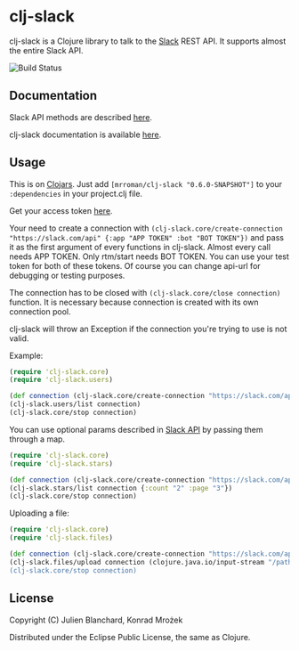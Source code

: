 # clj-slack

clj-slack is a Clojure library to talk to the [Slack](http://slack.com) REST API. It supports almost the entire Slack API.

![Build Status](https://travis-ci.org/julienXX/clj-slack.svg?branch=master)

## Documentation

Slack API methods are described [here](https://api.slack.com/methods).

clj-slack documentation is available [here](http://julienblanchard.com/clj-slack/).

## Usage

This is on [Clojars](https://clojars.org/mrroman/clj-slack). Just add ```[mrroman/clj-slack "0.6.0-SNAPSHOT"]``` to your ```:dependencies``` in your project.clj file.

Get your access token [here](https://api.slack.com/web).

Your need to create a connection with ```(clj-slack.core/create-connection "https://slack.com/api" {:app "APP TOKEN" :bot "BOT TOKEN"})``` and pass it as the first argument of every functions in clj-slack. Almost every call needs APP TOKEN. Only rtm/start needs BOT TOKEN. You can use your test token for both of these tokens. Of course you can change api-url for debugging or testing purposes.

The connection has to be closed with ```(clj-slack.core/close connection)``` function. It is necessary because connection is created with its own connection pool.

clj-slack will throw an Exception if the connection you're trying to use is not valid.

Example:
```clojure
(require 'clj-slack.core)
(require 'clj-slack.users)

(def connection (clj-slack.core/create-connection "https://slack.com/api" {:app "APP TOKEN" :bot "BOT TOKEN"})
(clj-slack.users/list connection)
(clj-slack.core/stop connection)
```

You can use optional params described in [Slack API](https://api.slack.com/methods) by passing them through a map.
```clojure
(require 'clj-slack.core)
(require 'clj-slack.stars)

(def connection (clj-slack.core/create-connection "https://slack.com/api" {:app "APP TOKEN" :bot "BOT TOKEN"})
(clj-slack.stars/list connection {:count "2" :page "3"})
(clj-slack.core/stop connection)
```

Uploading a file:
```clojure
(require 'clj-slack.core)
(require 'clj-slack.files)

(def connection (clj-slack.core/create-connection "https://slack.com/api" {:app "APP TOKEN" :bot "BOT TOKEN"})
(clj-slack.files/upload connection (clojure.java.io/input-stream "/path/to/file/file.ext") {:channels "CHANNEL_ID", :title "This is a file.})
(clj-slack.core/stop connection)
```

## License

Copyright (C) Julien Blanchard, Konrad Mrożek

Distributed under the Eclipse Public License, the same as Clojure.
